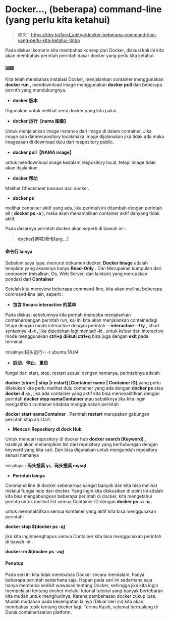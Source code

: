 # Docker..., (beberapa) command-line (yang perlu kita ketahui)

> 原文：<https://dev.to/farid_aditya/docker-beberapa-command-line-yang-perlu-kita-ketahui-3nbo>

Pada diskusi kemarin kita membahas konsep dari Docker, diskusi kali ini kita akan membahas perintah perintah dasar docker yang perlu kita ketahui.

#### 回顾

Kita telah membahas instalasi Docker, menjalankan container menggunakan **docker run** , mendownload image menggunakan **docker pull** dan beberapa perinth yang mendukungnya.

*   **docker 版本**

Digunakan untuk melihat versi docker yang kita pakai.

*   **docker 运行【nama 图像】**

Untuk menjalankan image instance dari image di dalam container, Jika image ada damrespository locakmaka image dijalanakan jika tidak ada maka imageakan di download dulu dari respository public.

*   **docker pull【NAMA image】**

untuk mendownload image kedalam respository local, tetapi image tidak akan dijalankan.

*   **docker 帮助**

Melihat Cheatsheet bawaan dari docker.

*   **docker ps**

melihat container aktif yang ada, jika perintah ini ditambah dengan perintah all ( **docker ps -a** ), maka akan menampilkan container aktif danyang tidak aktif.

Pada dasarnya perintah docker akan seperti di bawah ini :

> **docker[选项]命令[arg...]**

#### 命令行 lainya

Sebelum saya lupa, menurut dokumen docker, **Docker Image** adalah template yang aksesnya hanya **Read-Only** . Dan Merupakan kumpulan dari componen (misalkan, Os, Web Server, dan lainlain) yang merupakan pondasi dari **Container**

Setelah kita mereview beberapa command-line, kita akan melihat beberapa command-line lain, seperti :

*   **包含 Secara interactive 的菜单**

Pada diskusi sebelumnya kita pernah mencoba menjalankan containerdengan perintah run, kai ini kita akan menjalankan containerlagi tetapi dengan mode interactive dengan perintah **--interactive --tty** , short syntaxnya **-i -t** , jika dipedekan lagi menjadi **-it** . untuk keluar dari interactive mode menggunakan **ctrl+p diikuti ctrl+q** bisa juga dengan **exit** pada terminal

misalnya:码头运行-i -t ubuntu:18.04

*   **启动、停止、重启**

fungsi dari start, stop, restart sesuai dengan namanya, perintahnya adalah

**docker [strart | stop |r estart] [Container name | Container ID]** yang perlu dilakukan kita perlu melihat dulu container yang ada dengan **docker ps** atau **docker d -a** , jika ada container yang aktif kita bisa menonaktifkan dengan perintah **docker stop namaContainer** atau sebaliknya jika kita ingin mengatifkan container kitabisa menggunakan perintah

**docker start namaContainer** . Perintah **restart** merupakan gabungan perintah stop an start.

*   **Mencari Repository di dock Hub**

Untuk mencari repository di docker hub **docker search [Keyword]** , hasilnya akan menamplkan list dari repository yang berhubungan dengan keyword yang kita cari. Dan bisa digunakan untuk mengunduh repository sesuai namanya

misalnya : **码头搜索 yi**，**码头搜索 mysql**

*   **Perintah lainya**

Command line di docker sebenarnya sangat banyak dan kita bisa melihat melalui fungsi help dari docker. Yang ingin kita diskusikan di point ini adalah kita bisa mengabungkan beberapa perintah di docker, kita mengetahui perinta untuk melihat list semua Container ID dengan **docker ps -a -q** .

untuk menonaktifkan semua kontainer yang aktif kita bisa menggunakan perintah:

**docker stop $(docker ps -q)**

jika kita inginmenghapus semua Container kita bisa menggunakan perintah di bawah ini :

**docker rm $(docker ps -aq)**

#### Penutup

Pada seri ini kita tidak membahas Docker secara mendalam, hanya beberapa perintah sederhana saja. Hapan pada seri ini sederhana saja hanya membuka sedikit wawasan tentang Docker, sehingga jika kita ingin mempelajari tentang docker melalui tutorial tutorial yang banyak bertebaran kita mudah untuk mengikutinya, Karena pembahasan docker cukup luas. Mudah mudahan pada kesempatan lainya (Diluar seri ini) kita akan membahas topik tentang docker lagi. Terima Kasih, selamat bertualang di Dunia containerization platform.